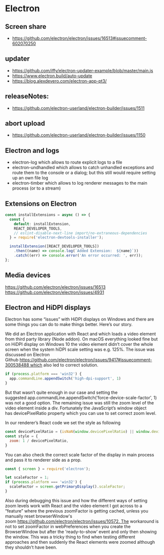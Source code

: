 # Electron

## Screen share

- https://github.com/electron/electron/issues/16513#issuecomment-602070250

## updater

- https://github.com/iffy/electron-updater-example/blob/master/main.js
- https://www.electron.build/auto-update
- https://blog.alexdevero.com/electron-app-pt3/

## releaseNotes:

- https://github.com/electron-userland/electron-builder/issues/1511

## abort upload

- https://github.com/electron-userland/electron-builder/issues/1150

## Electron and logs

- electron-log which allows to route explicit logs to a file
- electron-undhandled which allows to catch unhandled exceptions and route them to the console or a dialog; but this still would require setting up an own file log
- electron-timber which allows to log renderer messages to the main process (or to a stream)

## Extensions on Electron

```javascript
const installExtensions = async () => {
  const {
    default: installExtension,
    REACT_DEVELOPER_TOOLS,
    // eslint-disable-next-line import/no-extraneous-dependencies
  } = require('electron-devtools-installer');

  installExtension([REACT_DEVELOPER_TOOLS])
    .then((name) => console.log(`Added Extension:  ${name}`))
    .catch((err) => console.error('An error occurred: ', err));
};
```

## Media devices

https://github.com/electron/electron/issues/16513
https://github.com/electron/electron/issues/4931

## Electron and HiDPI displays

Electron has some “issues” with HiDPI displays on Windows and there are some things you can do to make things better. Here’s our story.

We did an Electron application with React and which loads a video element from third party library (Node addon). On macOS everything looked fine but on HiDPI display on Windows 10 the video element didn’t cover the whole screen when the system hiDPI scale setting was e.g. 125%. The issue was discussed on Electron Github https://github.com/electron/electron/issues/9417#issuecomment-300538488 which also led to correct solution.

```javascript
if (process.platform === 'win32') {
  app.commandLine.appendSwitch('high-dpi-support', 1)
}
```

But that wasn’t quite enough in our case and setting the suggested app.commandLine.appendSwitch('force-device-scale-factor', 1) was not a good option. The remaining issue was still the zoom level of the video element inside a div. Fortunately the JavaScript’s window object has devicePixelRatio property which you can use to set correct zoom level.

In our renderer’s React code we set the style as following

```javascript
const devicePixelRatio = (isNaN(window.devicePixelRatio) || window.devicePixelRatio == 0) ? 1 : window.devicePixelRatio;
const style = {
  zoom: 1 / devicePixelRatio,
}
```

You can also check the correct scale factor of the display in main process and pass it to renderer side as a prop.

```javascript
const { screen } = require('electron');

let scaleFactor = 1;
if (process.platform === 'win32') {
  scaleFactor = screen.getPrimaryDisplay().scaleFactor;
}
```

Also during debugging this issue and how the different ways of setting zoom levels work with React and the video element I got across to a “feature” where the previous zoomFactor is getting cached, unless you manually reset browserWindow's zoom https://github.com/electron/electron/issues/10572. The workaround is not to set zoomFactor in webPreferences when you create the BrowserWindow but after the 'ready-to-show’ event and only then showing the window. This was a tricky thing to find when testing different approaches and then suddenly the React elements were zoomed although they shouldn’t have been.
